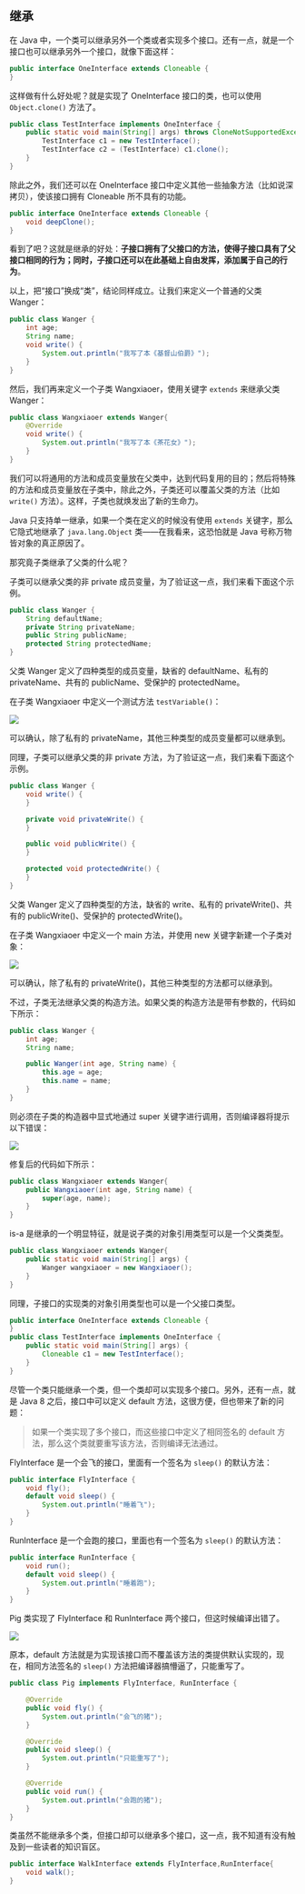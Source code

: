 ## 继承

在 Java 中，一个类可以继承另外一个类或者实现多个接口。还有一点，就是一个接口也可以继承另外一个接口，就像下面这样：

```java
public interface OneInterface extends Cloneable {
}
```

这样做有什么好处呢？就是实现了 OneInterface 接口的类，也可以使用 `Object.clone()` 方法了。

```java
public class TestInterface implements OneInterface {
    public static void main(String[] args) throws CloneNotSupportedException {
        TestInterface c1 = new TestInterface();
        TestInterface c2 = (TestInterface) c1.clone();
    }
}
```

除此之外，我们还可以在 OneInterface 接口中定义其他一些抽象方法（比如说深拷贝），使该接口拥有 Cloneable 所不具有的功能。

```java
public interface OneInterface extends Cloneable {
    void deepClone();
}
```

看到了吧？这就是继承的好处：**子接口拥有了父接口的方法，使得子接口具有了父接口相同的行为；同时，子接口还可以在此基础上自由发挥，添加属于自己的行为**。

以上，把“接口”换成“类”，结论同样成立。让我们来定义一个普通的父类 Wanger：

```java
public class Wanger {
    int age;
    String name;
    void write() {
        System.out.println("我写了本《基督山伯爵》");
    }
}
```

然后，我们再来定义一个子类 Wangxiaoer，使用关键字 `extends` 来继承父类 Wanger：

```java
public class Wangxiaoer extends Wanger{
    @Override
    void write() {
        System.out.println("我写了本《茶花女》");
    }
}
```

我们可以将通用的方法和成员变量放在父类中，达到代码复用的目的；然后将特殊的方法和成员变量放在子类中，除此之外，子类还可以覆盖父类的方法（比如`write()` 方法）。这样，子类也就焕发出了新的生命力。

Java 只支持单一继承，如果一个类在定义的时候没有使用 `extends` 关键字，那么它隐式地继承了 `java.lang.Object` 类——在我看来，这恐怕就是 Java 号称万物皆对象的真正原因了。

那究竟子类继承了父类的什么呢？

子类可以继承父类的非 private 成员变量，为了验证这一点，我们来看下面这个示例。

```java
public class Wanger {
    String defaultName;
    private String privateName;
    public String publicName;
    protected String protectedName;
}
```

父类 Wanger 定义了四种类型的成员变量，缺省的 defaultName、私有的 privateName、共有的 publicName、受保护的 protectedName。

在子类 Wangxiaoer 中定义一个测试方法 `testVariable()`：

![](images/extends/01.png)

可以确认，除了私有的 privateName，其他三种类型的成员变量都可以继承到。

同理，子类可以继承父类的非 private 方法，为了验证这一点，我们来看下面这个示例。

```java
public class Wanger {
    void write() {
    }

    private void privateWrite() {
    }

    public void publicWrite() {
    }

    protected void protectedWrite() {
    }
}
```

父类 Wanger 定义了四种类型的方法，缺省的 write、私有的 privateWrite()、共有的 publicWrite()、受保护的 protectedWrite()。

在子类 Wangxiaoer 中定义一个 main 方法，并使用 new 关键字新建一个子类对象：

![](images/extends/02.png)

可以确认，除了私有的 privateWrite()，其他三种类型的方法都可以继承到。

不过，子类无法继承父类的构造方法。如果父类的构造方法是带有参数的，代码如下所示：

```java
public class Wanger {
    int age;
    String name;

    public Wanger(int age, String name) {
        this.age = age;
        this.name = name;
    }
}
```

则必须在子类的构造器中显式地通过 super 关键字进行调用，否则编译器将提示以下错误：

![](images/extends/03.png)

修复后的代码如下所示：

```java
public class Wangxiaoer extends Wanger{
    public Wangxiaoer(int age, String name) {
        super(age, name);
    }
}
```

is-a 是继承的一个明显特征，就是说子类的对象引用类型可以是一个父类类型。

```java
public class Wangxiaoer extends Wanger{
    public static void main(String[] args) {
        Wanger wangxiaoer = new Wangxiaoer();
    }
}
```

同理，子接口的实现类的对象引用类型也可以是一个父接口类型。

```java
public interface OneInterface extends Cloneable {
}
public class TestInterface implements OneInterface {
    public static void main(String[] args) {
        Cloneable c1 = new TestInterface();
    }
}
```

尽管一个类只能继承一个类，但一个类却可以实现多个接口。另外，还有一点，就是 Java 8 之后，接口中可以定义 default 方法，这很方便，但也带来了新的问题：

>如果一个类实现了多个接口，而这些接口中定义了相同签名的 default 方法，那么这个类就要重写该方法，否则编译无法通过。

FlyInterface 是一个会飞的接口，里面有一个签名为 `sleep()` 的默认方法：

```java
public interface FlyInterface {
    void fly();
    default void sleep() {
        System.out.println("睡着飞");
    }
}
```

RunInterface 是一个会跑的接口，里面也有一个签名为 `sleep()` 的默认方法：

```java
public interface RunInterface {
    void run();
    default void sleep() {
        System.out.println("睡着跑");
    }
}
```

Pig 类实现了 FlyInterface 和 RunInterface 两个接口，但这时候编译出错了。

![](images/extends/04.png)

原本，default 方法就是为实现该接口而不覆盖该方法的类提供默认实现的，现在，相同方法签名的 `sleep()` 方法把编译器搞懵逼了，只能重写了。

```java
public class Pig implements FlyInterface, RunInterface {

    @Override
    public void fly() {
        System.out.println("会飞的猪");
    }

    @Override
    public void sleep() {
        System.out.println("只能重写了");
    }

    @Override
    public void run() {
        System.out.println("会跑的猪");
    }
}
```

类虽然不能继承多个类，但接口却可以继承多个接口，这一点，我不知道有没有触及到一些读者的知识盲区。

```java
public interface WalkInterface extends FlyInterface,RunInterface{
    void walk();
}
```
